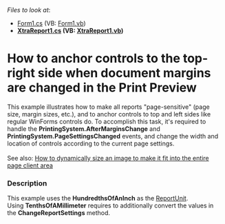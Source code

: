 <!-- default file list -->
*Files to look at*:

* [Form1.cs](./CS/Form1.cs) (VB: [Form1.vb](./VB/Form1.vb))
* **[XtraReport1.cs](./CS/XtraReport1.cs) (VB: [XtraReport1.vb](./VB/XtraReport1.vb))**
<!-- default file list end -->
# How to anchor controls to the top-right side when document margins are changed in the Print Preview


<p>This example illustrates how to make all reports "page-sensitive" (page size, margin sizes, etc.), and to anchor controls to top and left sides like regular WinForms controls do. To accomplish this task, it's required to handle the <strong>PrintingSystem.AfterMarginsChange</strong> and <strong>PrintingSystem.PageSettingsChanged</strong> events, and change the width and location of controls according to the current page settings.<br /><br />See also: <a href="https://www.devexpress.com/Support/Center/p/T272219">How to dynamically size an image to make it fit into the entire page client area</a></p>


<h3>Description</h3>

<p>This example uses the <strong>HundredthsOfAnInch</strong> as the <a href="https://documentation.devexpress.com/#XtraReports/DevExpressXtraReportsUIXtraReport_ReportUnittopic">ReportUnit</a>. Using&nbsp;<strong>TenthsOfAMillimeter</strong> requires to additionally convert the values in the <strong>ChangeReportSettings</strong> method.</p>

<br/>


